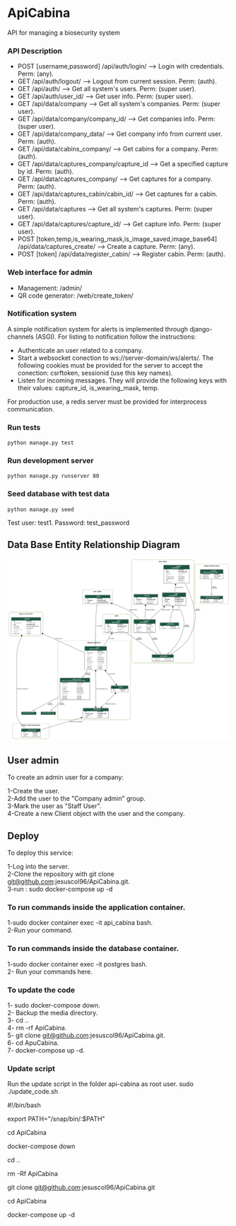 # ApiCabina
API for managing a biosecurity system

### API Description

- POST [username,password]  /api/auth/login/  --> Login with credentials. Perm: (any).
- GET /api/auth/logout/  --> Logout from current session. Perm: (auth).
- GET /api/auth/ --> Get all system's users. Perm: (super user).
- GET /api/auth/user_id/ --> Get user info. Perm: (super user).
- GET /api/data/company --> Get all system's companies. Perm: (super user).
- GET /api/data/company/company_id/ --> Get companies info. Perm: (super user).
- GET /api/data/company_data/ --> Get company info from current user. Perm: (auth).
- GET /api/data/cabins_company/ --> Get cabins for a company. Perm: (auth).
- GET /api/data/captures_company/capture_id --> Get a specified capture by id. Perm: (auth).
- GET /api/data/captures_company/ --> Get captures for a company. Perm: (auth).
- GET /api/data/captures_cabin/cabin_id/ --> Get captures for a cabin. Perm: (auth).
- GET /api/data/captures --> Get all system's captures. Perm: (super user).
- GET /api/data/captures/capture_id/ --> Get capture info. Perm: (super user).
- POST [token,temp,is_wearing_mask,is_image_saved,image_base64]  /api/data/captures_create/ --> Create a capture. Perm: (any).
- POST [token]  /api/data/register_cabin/ --> Register cabin. Perm: (auth).

### Web interface for admin

- Management: /admin/
- QR code generator: /web/create_token/

### Notification system
A simple notification system for alerts is implemented through django-channels (ASGI). For listing to notification follow the instructions:

- Authenticate an user related to a company.
- Start a websocket conection to ws://server-domain/ws/alerts/. The following cookies must be provided for the server to accept the conection: csrftoken, sessionid (use this key names).
- Listen for incoming messages. They will provide the following keys with their values: capture_id, is_wearing_mask, temp.

For production use, a redis server must be provided for interprocess communication.

### Run tests
    python manage.py test

### Run development server
    python manage.py runserver 80

### Seed database with test data
    python manage.py seed
Test user: test1. Password: test_password

## Data Base Entity Relationship Diagram
![ERD](./docs/api_cabina_erd.png)

## User admin
To create an admin user for a company:

1-Create the user.</br>
2-Add the user to the "Company admin" group.</br>
3-Mark the user as "Staff User".</br>
4-Create a new Client object with the user and the company.</br>


## Deploy

To deploy this service:

1-Log into the server.<br>
2-Clone the repository with git clone git@github.com:jesuscol96/ApiCabina.git.<br>
3-run : sudo docker-compose up -d <br>

### To run commands inside the application container.
1-sudo docker container exec -it api_cabina bash.<br>
2-Run your command.<br>

### To run commands inside the database container.
1-sudo docker container exec -it postgres bash.<br>
2- Run your commands here.<br>

### To update the code

1- sudo docker-compose down.<br>
2- Backup the media directory.<br>
3- cd ..<br>
4- rm -rf ApiCabina.<br>
5- git clone git@github.com:jesuscol96/ApiCabina.git.<br>
6- cd ApuCabina.<br>
7- docker-compose up -d.


### Update script
Run the update script in the folder api-cabina as root user.
sudo ./update_code.sh

#!/bin/bash

export PATH="/snap/bin/:$PATH"

cd ApiCabina

docker-compose down

cd ..

rm -Rf ApiCabina

git clone git@github.com:jesuscol96/ApiCabina.git

cd  ApiCabina

docker-compose up -d
